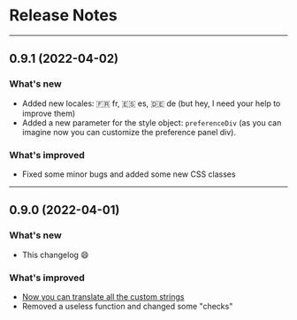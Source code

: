 # Release Notes

<hr/>

## 0.9.1 (2022-04-02)

### What's new

- Added new locales: 🇫🇷 fr, 🇪🇸 es, 🇩🇪 de (but hey, I need your help to improve them)
- Added a new parameter for the style object: `preferenceDiv` (as you can imagine now you can customize the preference panel div).

### What's improved

- Fixed some minor bugs and added some new CSS classes

<hr>

## 0.9.0 (2022-04-01)

### What's new

- This changelog 😄

### What's improved

- [Now you can translate all the custom strings](https://github.com/francescomugnai/just-good-cookies/wiki/How-to-translate-the-custom-strings-and-make-JGC-fully-multilingual) <br/>
- Removed a useless function and changed some "checks"
